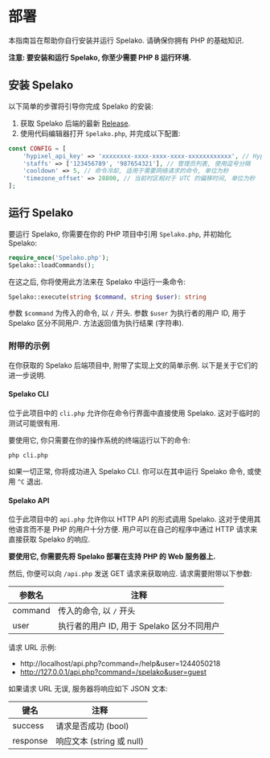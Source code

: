 # 部署
本指南旨在帮助你自行安装并运行 Spelako. 请确保你拥有 PHP 的基础知识.

**注意: 要安装和运行 Spelako, 你至少需要 PHP 8 运行环境.**

## 安装 Spelako
以下简单的步骤将引导你完成 Spelako 的安装:
1. 获取 Spelako 后端的最新 [Release](https://github.com/Spelako/Spelako/releases).
2. 使用代码编辑器打开 `Spelako.php`, 并完成以下配置:

```php
const CONFIG = [
	'hypixel_api_key' => 'xxxxxxxx-xxxx-xxxx-xxxx-xxxxxxxxxxxx', // Hypixel API Key, 用于 Hypixel 统计信息查询
	'staffs' => ['123456789', '987654321'], // 管理员列表, 使用逗号分隔
	'cooldown' => 5, // 命令冷却, 适用于需要网络请求的命令, 单位为秒
	'timezone_offset' => 28800, // 当前时区相对于 UTC 的偏移时间, 单位为秒
];
```

## 运行 Spelako
要运行 Spelako, 你需要在你的 PHP 项目中引用 `Spelako.php`, 并初始化 Spelako:

```php
require_once('Spelako.php');
Spelako::loadCommands();
```

在这之后, 你将使用此方法来在 Spelako 中运行一条命令:

```php
Spelako::execute(string $command, string $user): string
```

参数 `$command` 为传入的命令, 以 `/` 开头. 参数 `$user` 为执行者的用户 ID, 用于 Spelako 区分不同用户. 方法返回值为执行结果 (字符串).

### 附带的示例
在你获取的 Spelako 后端项目中, 附带了实现上文的简单示例. 以下是关于它们的进一步说明.

#### Spelako CLI
位于此项目中的 `cli.php` 允许你在命令行界面中直接使用 Spelako. 这对于临时的测试可能很有用.

要使用它, 你只需要在你的操作系统的终端运行以下的命令:

```
php cli.php
```

如果一切正常, 你将成功进入 Spelako CLI. 你可以在其中运行 Spelako 命令, 或使用 `^C` 退出.

#### Spelako API
位于此项目中的 `api.php` 允许你以 HTTP API 的形式调用 Spelako. 这对于使用其他语言而不是 PHP 的用户十分方便. 用户可以在自己的程序中通过 HTTP 请求来直接获取 Spelako 的响应.

**要使用它, 你需要先将 Spelako 部署在支持 PHP 的 Web 服务器上.**

然后, 你便可以向 `/api.php` 发送 GET 请求来获取响应. 请求需要附带以下参数:

| 参数名 | 注释 |
| - | - |
| command | 传入的命令, 以 `/` 开头 |
| user | 执行者的用户 ID, 用于 Spelako 区分不同用户 |

请求 URL 示例:
- http://localhost/api.php?command=/help&user=1244050218
- http://127.0.0.1/api.php?command=/spelako&user=guest

如果请求 URL 无误, 服务器将响应如下 JSON 文本:

| 键名 | 注释 |
| - | - |
| success | 请求是否成功 (bool) |
| response | 响应文本 (string 或 null) |
